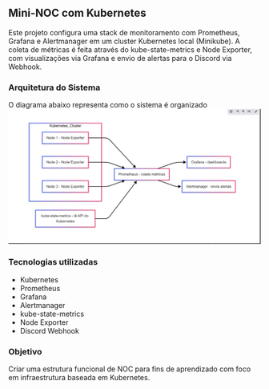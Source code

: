 ## Mini-NOC com Kubernetes

Este projeto configura uma stack de monitoramento com Prometheus, Grafana e Alertmanager em um cluster Kubernetes local (Minikube). A coleta de métricas é feita através do kube-state-metrics e Node Exporter, com visualizações via Grafana e envio de alertas para o Discord via Webhook.

###  Arquitetura do Sistema
O diagrama abaixo representa como o sistema é organizado
![diagrama](images/diagrama.png)

### Tecnologias utilizadas
- Kubernetes
- Prometheus
- Grafana
- Alertmanager
- kube-state-metrics
- Node Exporter
- Discord Webhook

### Objetivo
Criar uma estrutura funcional de NOC para fins de aprendizado com foco em infraestrutura baseada em Kubernetes.
